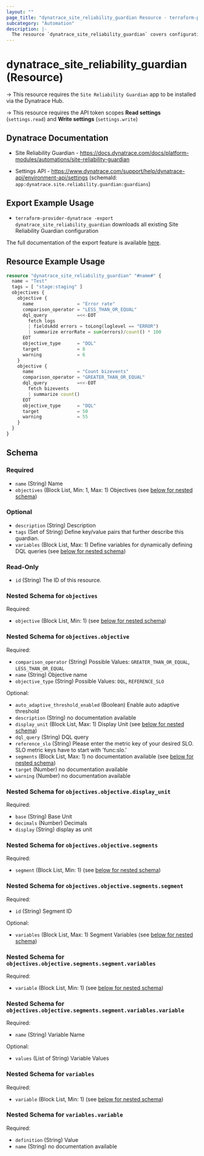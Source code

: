 ```yaml
---
layout: ""
page_title: "dynatrace_site_reliability_guardian Resource - terraform-provider-dynatrace"
subcategory: "Automation"
description: |-
  The resource `dynatrace_site_reliability_guardian` covers configuration for Site Reliability Guardian
---
```


# dynatrace_site_reliability_guardian (Resource)

-> This resource requires the `Site Reliability Guardian` app to be installed via the Dynatrace Hub.

-> This resource requires the API token scopes **Read settings** (`settings.read`) and **Write settings** (`settings.write`)

## Dynatrace Documentation

- Site Reliability Guardian - https://docs.dynatrace.com/docs/platform-modules/automations/site-reliability-guardian

- Settings API - https://www.dynatrace.com/support/help/dynatrace-api/environment-api/settings (schemaId: `app:dynatrace.site.reliability.guardian:guardians`)

## Export Example Usage

- `terraform-provider-dynatrace -export dynatrace_site_reliability_guardian` downloads all existing Site Reliability Guardian configuration

The full documentation of the export feature is available [here](https://dt-url.net/h203qmc).

## Resource Example Usage

```terraform
resource "dynatrace_site_reliability_guardian" "#name#" {
  name = "Test"
  tags = [ "stage:staging" ]
  objectives {
    objective {
      name                = "Error rate"
      comparison_operator = "LESS_THAN_OR_EQUAL"
      dql_query           =<<-EOT
        fetch logs
        | fieldsAdd errors = toLong(loglevel == "ERROR")
        | summarize errorRate = sum(errors)/count() * 100
      EOT
      objective_type      = "DQL"
      target              = 8
      warning             = 6
    }
    objective {
      name                = "Count bizevents"
      comparison_operator = "GREATER_THAN_OR_EQUAL"
      dql_query           =<<-EOT
        fetch bizevents
        | summarize count()
      EOT
      objective_type      = "DQL"
      target              = 50
      warning             = 55
    }
  }
}
```


<!-- schema generated by tfplugindocs -->
## Schema

### Required

- `name` (String) Name
- `objectives` (Block List, Min: 1, Max: 1) Objectives (see [below for nested schema](#nestedblock--objectives))

### Optional

- `description` (String) Description
- `tags` (Set of String) Define key/value pairs that further describe this guardian.
- `variables` (Block List, Max: 1) Define variables for dynamically defining DQL queries (see [below for nested schema](#nestedblock--variables))

### Read-Only

- `id` (String) The ID of this resource.

<a id="nestedblock--objectives"></a>
### Nested Schema for `objectives`

Required:

- `objective` (Block List, Min: 1) (see [below for nested schema](#nestedblock--objectives--objective))

<a id="nestedblock--objectives--objective"></a>
### Nested Schema for `objectives.objective`

Required:

- `comparison_operator` (String) Possible Values: `GREATER_THAN_OR_EQUAL`, `LESS_THAN_OR_EQUAL`
- `name` (String) Objective name
- `objective_type` (String) Possible Values: `DQL`, `REFERENCE_SLO`

Optional:

- `auto_adaptive_threshold_enabled` (Boolean) Enable auto adaptive threshold
- `description` (String) no documentation available
- `display_unit` (Block List, Max: 1) Display Unit (see [below for nested schema](#nestedblock--objectives--objective--display_unit))
- `dql_query` (String) DQL query
- `reference_slo` (String) Please enter the metric key of your desired SLO. SLO metric keys have to start with 'func:slo.'
- `segments` (Block List, Max: 1) no documentation available (see [below for nested schema](#nestedblock--objectives--objective--segments))
- `target` (Number) no documentation available
- `warning` (Number) no documentation available

<a id="nestedblock--objectives--objective--display_unit"></a>
### Nested Schema for `objectives.objective.display_unit`

Required:

- `base` (String) Base Unit
- `decimals` (Number) Decimals
- `display` (String) display as unit


<a id="nestedblock--objectives--objective--segments"></a>
### Nested Schema for `objectives.objective.segments`

Required:

- `segment` (Block List, Min: 1) (see [below for nested schema](#nestedblock--objectives--objective--segments--segment))

<a id="nestedblock--objectives--objective--segments--segment"></a>
### Nested Schema for `objectives.objective.segments.segment`

Required:

- `id` (String) Segment ID

Optional:

- `variables` (Block List, Max: 1) Segment Variables (see [below for nested schema](#nestedblock--objectives--objective--segments--segment--variables))

<a id="nestedblock--objectives--objective--segments--segment--variables"></a>
### Nested Schema for `objectives.objective.segments.segment.variables`

Required:

- `variable` (Block List, Min: 1) (see [below for nested schema](#nestedblock--objectives--objective--segments--segment--variables--variable))

<a id="nestedblock--objectives--objective--segments--segment--variables--variable"></a>
### Nested Schema for `objectives.objective.segments.segment.variables.variable`

Required:

- `name` (String) Variable Name

Optional:

- `values` (List of String) Variable Values







<a id="nestedblock--variables"></a>
### Nested Schema for `variables`

Required:

- `variable` (Block List, Min: 1) (see [below for nested schema](#nestedblock--variables--variable))

<a id="nestedblock--variables--variable"></a>
### Nested Schema for `variables.variable`

Required:

- `definition` (String) Value
- `name` (String) no documentation available
